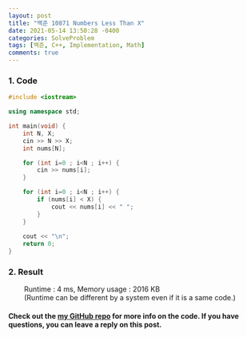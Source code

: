 ```yaml
---
layout: post
title: "백준 10871 Numbers Less Than X"
date: 2021-05-14 13:50:28 -0400
categories: SolveProblem
tags: [백준, C++, Implementation, Math]
comments: true
---
```


### 1. Code
```cpp
#include <iostream>

using namespace std;

int main(void) {
    int N, X;
    cin >> N >> X;
    int nums[N];

    for (int i=0 ; i<N ; i++) {
        cin >> nums[i];
    }

    for (int i=0 ; i<N ; i++) {
        if (nums[i] < X) {
            cout << nums[i] << " ";
        }
    }
    
    cout << "\n";
    return 0;
}
```

### 2. Result
&nbsp;&nbsp;&nbsp;&nbsp;&nbsp;&nbsp;&nbsp;&nbsp;Runtime : 4 ms, Memory usage : 2016 KB  
&nbsp;&nbsp;&nbsp;&nbsp;&nbsp;&nbsp;&nbsp;&nbsp;(Runtime can be different by a system even if it is a same code.)

#### Check out the [my GitHub repo][hyuk-gh] for more info on the code. If you have questions, you can leave a reply on this post.
[hyuk-gh]: https://github.com/dlgur1994/StudyAlgorithms
